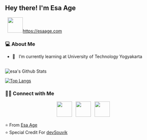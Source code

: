 <h2> Hey there! I'm Esa Age</h2>
&nbsp; <a href="https://esaage.com/" target="_blank" rel="noopener noreferrer"><img src="https://img.icons8.com/plasticine/100/000000/instagram-new.png" width="50" />https://esaage.com</a>
<h3> 💻 About Me </h3>

- 🔭 &nbsp; I’m currently learning at University of Technology Yogyakarta

<br>

<img align="center" src="https://github-readme-stats.vercel.app/api?username=esaage&include_all_commits=true&count_private=true&show_icons=true&line_height=20&title_color=7A7ADB&icon_color=2234AE&text_color=D3D3D3&bg_color=0,000000,130F40" alt="esa's Github Stats">

</br>

[![Top Langs](https://github-readme-stats.vercel.app/api/top-langs/?username=esaage&layout=compact&text_color=daf7dc&bg_color=151515)](https://github.com/esaage/github-readme-stats)


<h3> 🤝🏻 Connect with Me </h3>

<p align="center">
&nbsp; <a href="https://www.instagram.com/esa_age/" target="_blank" rel="noopener noreferrer"><img src="https://img.icons8.com/plasticine/100/000000/instagram-new.png" width="50" /></a>  
&nbsp; <a href="mailto:esa@esaage.com" target="_blank" rel="noopener noreferrer"><img src="https://img.icons8.com/plasticine/100/000000/gmail.png"  width="50" /></a>
&nbsp; <a href="https://www.linkedin.com/in/esa-age-551441199" target="_blank" rel="noopener noreferrer"><img src="https://img.icons8.com/plasticine/100/000000/linkedin.png"  width="50" /></a>
 
</p>

⭐️ From [Esa Age](https://github.com/esaage)
<br>
⭐️ Special Credit For [devSouvik](https://github.com/devSouvik)

